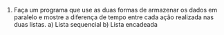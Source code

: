 1. Faça um programa que use as duas formas de armazenar os dados em paralelo e mostre a diferença de tempo entre cada ação realizada nas duas listas.
       a) Lista sequencial
       b) Lista encadeada